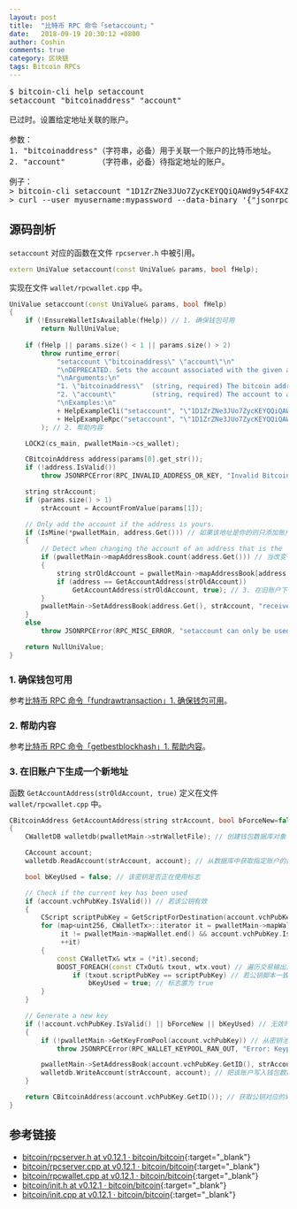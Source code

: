 ```yaml
---
layout: post
title:  "比特币 RPC 命令「setaccount」"
date:   2018-09-19 20:30:12 +0800
author: Coshin
comments: true
category: 区块链
tags: Bitcoin RPCs
---
```

<pre>
$ bitcoin-cli help setaccount
setaccount "bitcoinaddress" "account"

已过时。设置给定地址关联的账户。

参数：
1. "bitcoinaddress"（字符串，必备）用于关联一个账户的比特币地址。
2. "account"       （字符串，必备）待指定地址的账户。

例子：
> bitcoin-cli setaccount "1D1ZrZNe3JUo7ZycKEYQQiQAWd9y54F4XZ" "tabby"
> curl --user myusername:mypassword --data-binary '{"jsonrpc": "1.0", "id":"curltest", "method": "setaccount", "params": ["1D1ZrZNe3JUo7ZycKEYQQiQAWd9y54F4XZ", "tabby"] }' -H 'content-type: text/plain;' http://127.0.0.1:8332/
</pre>

## 源码剖析

`setaccount` 对应的函数在文件 `rpcserver.h` 中被引用。

```cpp
extern UniValue setaccount(const UniValue& params, bool fHelp);
```

实现在文件 `wallet/rpcwallet.cpp` 中。

```cpp
UniValue setaccount(const UniValue& params, bool fHelp)
{
    if (!EnsureWalletIsAvailable(fHelp)) // 1. 确保钱包可用
        return NullUniValue;
    
    if (fHelp || params.size() < 1 || params.size() > 2)
        throw runtime_error(
            "setaccount \"bitcoinaddress\" \"account\"\n"
            "\nDEPRECATED. Sets the account associated with the given address.\n"
            "\nArguments:\n"
            "1. \"bitcoinaddress\"  (string, required) The bitcoin address to be associated with an account.\n"
            "2. \"account\"         (string, required) The account to assign the address to.\n"
            "\nExamples:\n"
            + HelpExampleCli("setaccount", "\"1D1ZrZNe3JUo7ZycKEYQQiQAWd9y54F4XZ\" \"tabby\"")
            + HelpExampleRpc("setaccount", "\"1D1ZrZNe3JUo7ZycKEYQQiQAWd9y54F4XZ\", \"tabby\"")
        ); // 2. 帮助内容

    LOCK2(cs_main, pwalletMain->cs_wallet);

    CBitcoinAddress address(params[0].get_str());
    if (!address.IsValid())
        throw JSONRPCError(RPC_INVALID_ADDRESS_OR_KEY, "Invalid Bitcoin address");

    string strAccount;
    if (params.size() > 1)
        strAccount = AccountFromValue(params[1]);

    // Only add the account if the address is yours.
    if (IsMine(*pwalletMain, address.Get())) // 如果该地址是你的则只添加账户。
    {
        // Detect when changing the account of an address that is the 'unused current key' of another account:
        if (pwalletMain->mapAddressBook.count(address.Get())) // 当改变一个账户的地址是另一账户的“当前未使用的密钥”时检测：
        {
            string strOldAccount = pwalletMain->mapAddressBook[address.Get()].name;
            if (address == GetAccountAddress(strOldAccount))
                GetAccountAddress(strOldAccount, true); // 3. 在旧账户下生成一个新地址
        }
        pwalletMain->SetAddressBook(address.Get(), strAccount, "receive"); // 4. 把该地址关联到指定账户
    }
    else
        throw JSONRPCError(RPC_MISC_ERROR, "setaccount can only be used with own address");

    return NullUniValue;
}
```

### 1. 确保钱包可用

参考[比特币 RPC 命令「fundrawtransaction」1. 确保钱包可用](/blog/2018/07/bitcoin-rpc-fundrawtransaction.html#1-确保钱包可用)。

### 2. 帮助内容

参考[比特币 RPC 命令「getbestblockhash」1. 帮助内容](/blog/2018/05/bitcoin-rpc-getbestblockhash.html#1-帮助内容)。

### 3. 在旧账户下生成一个新地址

函数 `GetAccountAddress(strOldAccount, true)` 定义在文件 `wallet/rpcwallet.cpp` 中。

```cpp
CBitcoinAddress GetAccountAddress(string strAccount, bool bForceNew=false)
{
    CWalletDB walletdb(pwalletMain->strWalletFile); // 创建钱包数据库对象

    CAccount account;
    walletdb.ReadAccount(strAccount, account); // 从数据库中获取指定账户的数据

    bool bKeyUsed = false; // 该密钥是否正在使用标志

    // Check if the current key has been used
    if (account.vchPubKey.IsValid()) // 若该公钥有效
    {
        CScript scriptPubKey = GetScriptForDestination(account.vchPubKey.GetID());
        for (map<uint256, CWalletTx>::iterator it = pwalletMain->mapWallet.begin();
             it != pwalletMain->mapWallet.end() && account.vchPubKey.IsValid();
             ++it)
        {
            const CWalletTx& wtx = (*it).second;
            BOOST_FOREACH(const CTxOut& txout, wtx.vout) // 遍历交易输出集
                if (txout.scriptPubKey == scriptPubKey) // 若公钥脚本一致
                    bKeyUsed = true; // 标志置为 true
        }
    }

    // Generate a new key
    if (!account.vchPubKey.IsValid() || bForceNew || bKeyUsed) // 无效时生成新密钥
    {
        if (!pwalletMain->GetKeyFromPool(account.vchPubKey)) // 从密钥池中获取一个密钥的公钥
            throw JSONRPCError(RPC_WALLET_KEYPOOL_RAN_OUT, "Error: Keypool ran out, please call keypoolrefill first");

        pwalletMain->SetAddressBook(account.vchPubKey.GetID(), strAccount, "receive"); // 设置地址簿
        walletdb.WriteAccount(strAccount, account); // 把该账户写入钱包数据库中
    }

    return CBitcoinAddress(account.vchPubKey.GetID()); // 获取公钥对应的索引并返回
}
```

## 参考链接

* [bitcoin/rpcserver.h at v0.12.1 · bitcoin/bitcoin](https://github.com/bitcoin/bitcoin/blob/v0.12.1/src/rpcserver.h){:target="_blank"}
* [bitcoin/rpcserver.cpp at v0.12.1 · bitcoin/bitcoin](https://github.com/bitcoin/bitcoin/blob/v0.12.1/src/rpcserver.cpp){:target="_blank"}
* [bitcoin/rpcwallet.cpp at v0.12.1 · bitcoin/bitcoin](https://github.com/bitcoin/bitcoin/blob/v0.12.1/src/wallet/rpcwallet.cpp){:target="_blank"}
* [bitcoin/init.h at v0.12.1 · bitcoin/bitcoin](https://github.com/bitcoin/bitcoin/blob/v0.12.1/src/init.h){:target="_blank"}
* [bitcoin/init.cpp at v0.12.1 · bitcoin/bitcoin](https://github.com/bitcoin/bitcoin/blob/v0.12.1/src/init.cpp){:target="_blank"}
